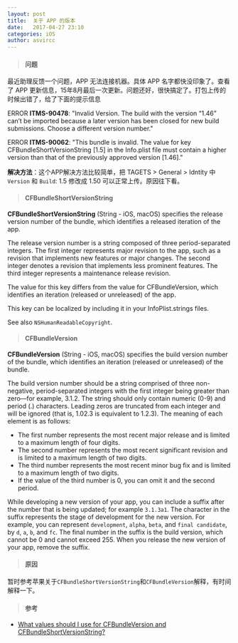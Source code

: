 ```yaml
---
layout: post
title:  关于 APP 的版本
date:   2017-04-27 23:10
categories: iOS
author: asvircc
---
```


>#### 问题

最近助理反馈一个问题，APP 无法连接机器。具体 APP 名字都快没印象了。查看了 APP 更新信息，15年8月最后一次更新。问题还好，很快搞定了。打包上传的时候出错了，给了下面的提示信息

ERROR **ITMS-90478**: "Invalid Version. The build with the version “1.46” can’t be imported because a later version has been closed for new build submissions. Choose a different version number."

ERROR **ITMS-90062**: "This bundle is invalid. The value for key CFBundleShortVersionString [1.5] in the Info.plist file must contain a higher version than that of the previously approved version [1.46]."

**解决方法**：这个APP解决方法比较简单，把 TAGETS > General > Idntity 中 `Version` 和 `Build`: 1.5 修改成 1.50 可以正常上传。原因往下看。

>#### CFBundleShortVersionString

**CFBundleShortVersionString** (String - iOS, macOS) specifies the release version number of the bundle, which identifies a released iteration of the app.

The release version number is a string composed of three period-separated integers. The first integer represents major revision to the app, such as a revision that implements new features or major changes. The second integer denotes a revision that implements less prominent features. The third integer represents a maintenance release revision.

The value for this key differs from the value for CFBundleVersion, which identifies an iteration (released or unreleased) of the app.

This key can be localized by including it in your InfoPlist.strings files.

See also `NSHumanReadableCopyright`.

>#### CFBundleVersion

**CFBundleVersion** (String - iOS, macOS) specifies the build version number of the bundle, which identifies an iteration (released or unreleased) of the bundle.

The build version number should be a string comprised of three non-negative, period-separated integers with the first integer being greater than zero—for example, 3.1.2. The string should only contain numeric (0-9) and period (.) characters. Leading zeros are truncated from each integer and will be ignored (that is, 1.02.3 is equivalent to 1.2.3). The meaning of each element is as follows: 
- The first number represents the most recent major release and is limited to a maximum length of four digits.
- The second number represents the most recent significant revision and is limited to a maximum length of two digits.
- The third number represents the most recent minor bug fix and is limited to a maximum length of two digits.
- If the value of the third number is 0, you can omit it and the second period.

While developing a new version of your app, you can include a suffix after the number that is being updated; for example `3.1.3a1`. The character in the suffix represents the stage of development for the new version. For example, you can represent `development`, `alpha`, `beta`, and `final candidate`, by `d`, `a`, `b`, and `fc`. The final number in the suffix is the build version, which cannot be 0 and cannot exceed 255. When you release the new version of your app, remove the suffix.

>#### 原因

暂时参考苹果关于`CFBundleShortVersionString`和`CFBundleVersion`解释，有时间解释一下。


>#### 参考

- [What values should I use for CFBundleVersion and CFBundleShortVersionString?](http://stackoverflow.com/questions/19726988/what-values-should-i-use-for-cfbundleversion-and-cfbundleshortversionstring)


